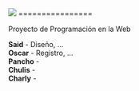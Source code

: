 
<img src="http://2.bp.blogspot.com/-7_CxRaHsuBs/UXRQu9hN3QI/AAAAAAAABUg/SygHKoydLcI/s320/logo.png"/>
================

Proyecto de Programación en la Web

<b>Said</b> - Diseño, ...<br>
<b>Oscar</b> - Registro, ...<br>
<b>Pancho</b> -<br>
<b>Chulis</b> -<br>
<b>Charly</b> -<br>
